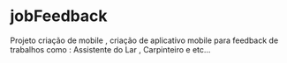 # jobFeedback
Projeto criação de mobile , criação de aplicativo mobile para feedback de trabalhos como :  Assistente do Lar , Carpinteiro e etc...
